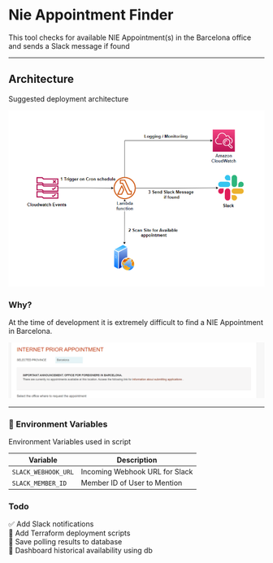 # Nie Appointment Finder
This tool checks for available NIE Appointment(s) in the Barcelona office and sends a Slack message if found

---

## Architecture

Suggested deployment architecture

![images/img_1.png](images/img_1.png)


### Why?

At the time of development it is extremely difficult to find a NIE Appointment in Barcelona. 


![images/img.png](images/img.png)

---

### :flags: Environment Variables
Environment Variables used in script


| Variable | Description |
| -------- | ----- |
| `SLACK_WEBHOOK_URL` | Incoming Webhook URL for Slack |
| `SLACK_MEMBER_ID` | Member ID of User to Mention | 

### Todo

:white_check_mark: Add Slack notifications  
:white_square_button: Add Terraform deployment scripts  
:white_square_button: Save polling results to database  
:white_square_button: Dashboard historical availability using db
